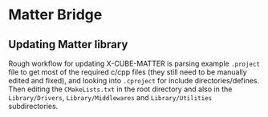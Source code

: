 # Matter Bridge

## Updating Matter library
Rough workflow for updating X-CUBE-MATTER is parsing example `.project` file to get most of the required c/cpp files (they still need to be manually edited and fixed), and looking into `.cproject` for include directories/defines. Then editing the `CMakeLists.txt` in the root directory and also in the `Library/Drivers`, `Library/Middlewares` and `Library/Utilities` subdirectories.